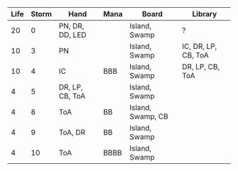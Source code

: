 | Life | Storm | Hand           | Mana | Board                    | Library                |
|------|-------|----------------|------|--------------------------|------------------------|
| 20   | 0     | PN, DR, DD, LED|      | Island, Swamp            | ?                      |
| 10   | 3     | PN             |      | Island, Swamp            | IC, DR, LP, CB, ToA    |
| 10   | 4     | IC             | BBB  | Island, Swamp            | DR, LP, CB, ToA        |
| 4    | 5     | DR, LP, CB, ToA|      | Island, Swamp            |                        |
| 4    | 8     | ToA            | BB   | Island, Swamp, CB        |                        |
| 4    | 9     | ToA, DR        | BB   | Island, Swamp            |                        |
| 4    | 10    | ToA            | BBBB | Island, Swamp            |                        |
